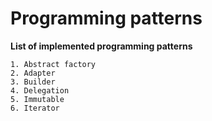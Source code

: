 # Programming patterns #

**List of implemented programming patterns**

    1. Abstract factory
    2. Adapter
    3. Builder
    4. Delegation
    5. Immutable
    6. Iterator
